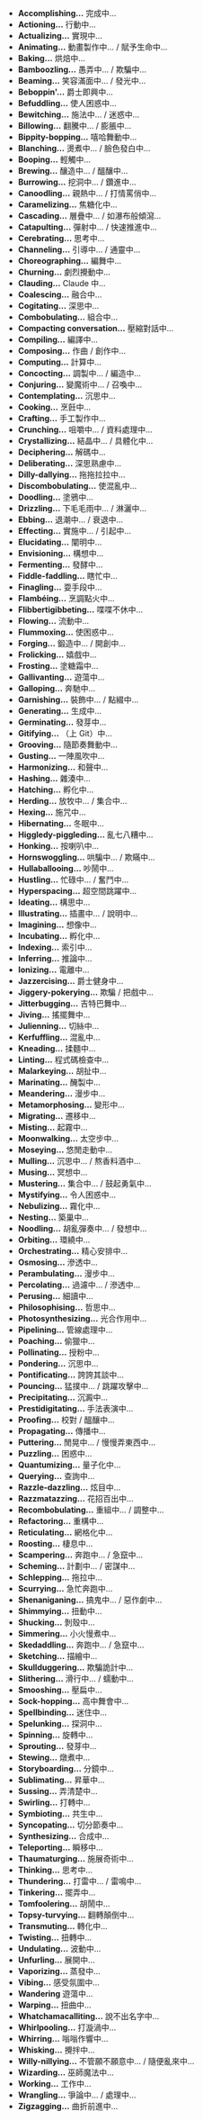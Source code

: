 -   **Accomplishing…** 完成中…
-   **Actioning…** 行動中…
-   **Actualizing…** 實現中…
-   **Animating…** 動畫製作中… / 賦予生命中…
-   **Baking…** 烘焙中…
-   **Bamboozling…** 愚弄中… / 欺騙中…
-   **Beaming…** 笑容滿面中… / 發光中…
-   **Beboppin'…** 爵士即興中…
-   **Befuddling…** 使人困惑中…
-   **Bewitching…** 施法中… / 迷惑中…
-   **Billowing…** 翻騰中… / 膨脹中…
-   **Bippity-bopping…** 嘻哈舞動中…
-   **Blanching…** 燙煮中… / 臉色發白中…
-   **Booping…** 輕觸中…
-   **Brewing…** 釀造中… / 醞釀中…
-   **Burrowing…** 挖洞中… / 鑽進中…
-   **Canoodling…** 親熱中… / 打情罵俏中…
-   **Caramelizing…** 焦糖化中…
-   **Cascading…** 層疊中… / 如瀑布般傾瀉…
-   **Catapulting…** 彈射中… / 快速推進中…
-   **Cerebrating…** 思考中…
-   **Channeling…** 引導中… / 通靈中…
-   **Choreographing…** 編舞中…
-   **Churning…** 劇烈攪動中…
-   **Clauding…** Claude 中…
-   **Coalescing…** 融合中…
-   **Cogitating…** 深思中…
-   **Combobulating…** 組合中…
-   **Compacting conversation…** 壓縮對話中…
-   **Compiling…** 編譯中…
-   **Composing…** 作曲 / 創作中…
-   **Computing…** 計算中…
-   **Concocting…** 調製中… / 編造中…
-   **Conjuring…** 變魔術中… / 召喚中…
-   **Contemplating…** 沉思中…
-   **Cooking…** 烹飪中…
-   **Crafting…** 手工製作中…
-   **Crunching…** 咀嚼中… / 資料處理中…
-   **Crystallizing…** 結晶中… / 具體化中…
-   **Deciphering…** 解碼中…
-   **Deliberating…** 深思熟慮中…
-   **Dilly-dallying…** 拖拖拉拉中…
-   **Discombobulating…** 使混亂中…
-   **Doodling…** 塗鴉中…
-   **Drizzling…** 下毛毛雨中… / 淋灑中…
-   **Ebbing…** 退潮中… / 衰退中…
-   **Effecting…** 實施中… / 引起中…
-   **Elucidating…** 闡明中…
-   **Envisioning…** 構想中…
-   **Fermenting…** 發酵中…
-   **Fiddle-faddling…** 瞎忙中…
-   **Finagling…** 耍手段中…
-   **Flambéing…** 烹調點火中…
-   **Flibbertigibbeting…** 喋喋不休中…
-   **Flowing…** 流動中…
-   **Flummoxing…** 使困惑中…
-   **Forging…** 鍛造中… / 開創中…
-   **Frolicking…** 嬉戲中…
-   **Frosting…** 塗糖霜中…
-   **Gallivanting…** 遊蕩中…
-   **Galloping…** 奔馳中…
-   **Garnishing…** 裝飾中… / 點綴中…
-   **Generating…** 生成中…
-   **Germinating…** 發芽中…
-   **Gitifying…** （上 Git）中…
-   **Grooving…** 隨節奏舞動中…
-   **Gusting…** 一陣風吹中…
-   **Harmonizing…** 和聲中…
-   **Hashing…** 雜湊中…
-   **Hatching…** 孵化中…
-   **Herding…** 放牧中… / 集合中…
-   **Hexing…** 施咒中…
-   **Hibernating…** 冬眠中…
-   **Higgledy-piggleding…** 亂七八糟中…
-   **Honking…** 按喇叭中…
-   **Hornswoggling…** 哄騙中… / 欺瞞中…
-   **Hullaballooing…** 吵鬧中…
-   **Hustling…** 忙碌中… / 奮鬥中…
-   **Hyperspacing…** 超空間跳躍中…
-   **Ideating…** 構思中…
-   **Illustrating…** 插畫中… / 說明中…
-   **Imagining…** 想像中…
-   **Incubating…** 孵化中…
-   **Indexing…** 索引中…
-   **Inferring…** 推論中…
-   **Ionizing…** 電離中…
-   **Jazzercising…** 爵士健身中…
-   **Jiggery-pokerying…** 欺騙 / 把戲中…
-   **Jitterbugging…** 吉特巴舞中…
-   **Jiving…** 搖擺舞中…
-   **Julienning…** 切絲中…
-   **Kerfuffling…** 混亂中…
-   **Kneading…** 揉麵中…
-   **Linting…** 程式碼檢查中…
-   **Malarkeying…** 胡扯中…
-   **Marinating…** 醃製中…
-   **Meandering…** 漫步中…
-   **Metamorphosing…** 變形中…
-   **Migrating…** 遷移中…
-   **Misting…** 起霧中…
-   **Moonwalking…** 太空步中…
-   **Moseying…** 悠閒走動中…
-   **Mulling…** 沉思中… / 熬香料酒中…
-   **Musing…** 冥想中…
-   **Mustering…** 集合中… / 鼓起勇氣中…
-   **Mystifying…** 令人困惑中…
-   **Nebulizing…** 霧化中…
-   **Nesting…** 築巢中…
-   **Noodling…** 胡亂彈奏中… / 發想中…
-   **Orbiting…** 環繞中…
-   **Orchestrating…** 精心安排中…
-   **Osmosing…** 滲透中…
-   **Perambulating…** 漫步中…
-   **Percolating…** 過濾中… / 滲透中…
-   **Perusing…** 細讀中…
-   **Philosophising…** 哲思中…
-   **Photosynthesizing…** 光合作用中…
-   **Pipelining…** 管線處理中…
-   **Poaching…** 偷獵中…
-   **Pollinating…** 授粉中…
-   **Pondering…** 沉思中…
-   **Pontificating…** 誇誇其談中…
-   **Pouncing…** 猛撲中… / 跳躍攻擊中…
-   **Precipitating…** 沉澱中…
-   **Prestidigitating…** 手法表演中…
-   **Proofing…** 校對 / 醞釀中…
-   **Propagating…** 傳播中…
-   **Puttering…** 閒晃中… / 慢慢弄東西中…
-   **Puzzling…** 困惑中…
-   **Quantumizing…** 量子化中…
-   **Querying…** 查詢中…
-   **Razzle-dazzling…** 炫目中…
-   **Razzmatazzing…** 花招百出中…
-   **Recombobulating…** 重組中… / 調整中…
-   **Refactoring…** 重構中…
-   **Reticulating…** 網格化中…
-   **Roosting…** 棲息中…
-   **Scampering…** 奔跑中… / 急竄中…
-   **Scheming…** 計劃中… / 密謀中…
-   **Schlepping…** 拖拉中…
-   **Scurrying…** 急忙奔跑中…
-   **Shenaniganing…** 搞鬼中… / 惡作劇中…
-   **Shimmying…** 扭動中…
-   **Shucking…** 剝殼中…
-   **Simmering…** 小火慢煮中…
-   **Skedaddling…** 奔跑中… / 急竄中…
-   **Sketching…** 描繪中…
-   **Skullduggering…** 欺騙詭計中…
-   **Slithering…** 滑行中… / 蠕動中…
-   **Smooshing…** 壓扁中…
-   **Sock-hopping…** 高中舞會中…
-   **Spellbinding…** 迷住中…
-   **Spelunking…** 探洞中…
-   **Spinning…** 旋轉中…
-   **Sprouting…** 發芽中…
-   **Stewing…** 燉煮中…
-   **Storyboarding…** 分鏡中…
-   **Sublimating…** 昇華中…
-   **Sussing…** 弄清楚中…
-   **Swirling…** 打轉中…
-   **Symbioting…** 共生中…
-   **Syncopating…** 切分節奏中…
-   **Synthesizing…** 合成中…
-   **Teleporting…** 瞬移中…
-   **Thaumaturging…** 施展奇術中…
-   **Thinking…** 思考中…
-   **Thundering…** 打雷中… / 雷鳴中…
-   **Tinkering…** 擺弄中…
-   **Tomfoolering…** 胡鬧中…
-   **Topsy-turvying…** 翻轉顛倒中…
-   **Transmuting…** 轉化中…
-   **Twisting…** 扭轉中…
-   **Undulating…** 波動中…
-   **Unfurling…** 展開中…
-   **Vaporizing…** 蒸發中…
-   **Vibing…** 感受氛圍中…
-   **Wandering** 遊蕩中…
-   **Warping…** 扭曲中…
-   **Whatchamacalliting…** 說不出名字中…
-   **Whirlpooling…** 打漩渦中…
-   **Whirring…** 嗡嗡作響中…
-   **Whisking…** 攪拌中…
-   **Willy-nillying…** 不管願不願意中… / 隨便亂來中…
-   **Wizarding…** 巫師魔法中…
-   **Working…** 工作中…
-   **Wrangling…** 爭論中… / 處理中…
-   **Zigzagging…** 曲折前進中…